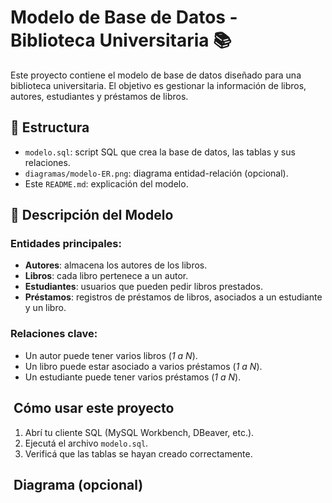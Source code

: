 # Modelo de Base de Datos - Biblioteca Universitaria 📚
Este proyecto contiene el modelo de base de datos diseñado
para una biblioteca universitaria. El objetivo es gestionar
la información de libros, autores, estudiantes y préstamos de
libros.
## 📂 Estructura
- `modelo.sql`: script SQL que crea la base de datos, las
tablas y sus relaciones.
- `diagramas/modelo-ER.png`: diagrama entidad-relación
(opcional).
- Este `README.md`: explicación del modelo.
## 🧱 Descripción del Modelo
### Entidades principales:
- **Autores**: almacena los autores de los libros.
- **Libros**: cada libro pertenece a un autor.
- **Estudiantes**: usuarios que pueden pedir libros
prestados.
- **Préstamos**: registros de préstamos de libros, asociados
a un estudiante y un libro.
### Relaciones clave:
- Un autor puede tener varios libros (*1 a N*).
- Un libro puede estar asociado a varios préstamos (*1 a N*).
- Un estudiante puede tener varios préstamos (*1 a N*).
## ️ Cómo usar este proyecto
1. Abrí tu cliente SQL (MySQL Workbench, DBeaver, etc.).
2. Ejecutá el archivo `modelo.sql`.
3. Verificá que las tablas se hayan creado correctamente.
## ️ Diagrama (opcional)
